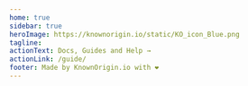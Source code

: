 ```yaml
---
home: true
sidebar: true
heroImage: https://knownorigin.io/static/KO_icon_Blue.png
tagline: 
actionText: Docs, Guides and Help →
actionLink: /guide/
footer: Made by KnownOrigin.io with ❤️
---
```

